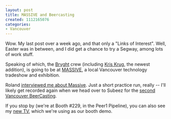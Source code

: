 ```yaml
--- 
layout: post
title: MASSIVE and Beercasting
created: 1112165076
categories: 
- Vancouver
---
```


<p>Wow. My last post over a week ago, and that only a &quot;Links of Interest&quot;. Well, Easter was in between, and I did get a chance to try a Segway, among lots of work stuff.</p>

<p>Speaking of which, the <a alt="Community and Content Management Hosting" href="http://www.bryght.com">Bryght</a> crew (including <a href="http://www.kriskrug.com">Kris Krug</a>, the newest addition), is going to be at <a href="http://www.techvibes.com/massive">MASSIVE</a>, a local Vancouver technology tradeshow and exhibition.</p>

<p>Roland <a href="http://www.bryght.com/bryght-radio/massive-2005-preview">interviewed me about Massive</a>. Just a short practice run, really -- I'll likely get recorded again when we head over to Subeez for the <a href="http://www.kriskrug.com/?p=275">second Vancouver BeerCasting</a>.</p>

<p>If you stop by (we're at Booth #229, in the Peer1 Pipeline), you can also see my <a title="PowerMac G5 and BenQ DV2680" href="/node/1437">new TV</a>, which we're using as our booth demo.</p>
<!--break-->
